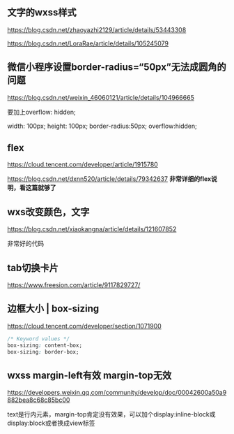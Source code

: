## 文字的wxss样式

https://blog.csdn.net/zhaoyazhi2129/article/details/53443308

https://blog.csdn.net/LoraRae/article/details/105245079


## 微信小程序设置border-radius=“50px”无法成圆角的问题

https://blog.csdn.net/weixin_46060121/article/details/104966665

要加上overflow: hidden;

width: 100px;
height: 100px;
border-radius:50px;
overflow:hidden;

## flex

https://cloud.tencent.com/developer/article/1915780


https://blog.csdn.net/dxnn520/article/details/79342637
**非常详细的flex说明，看这篇就够了**

## wxs改变颜色，文字

https://blog.csdn.net/xiaokangna/article/details/121607852

非常好的代码

## tab切换卡片

https://www.freesion.com/article/9117829727/



## 边框大小 | box-sizing

https://cloud.tencent.com/developer/section/1071900

```css
/* Keyword values */
box-sizing: content-box;
box-sizing: border-box;
```

## wxss margin-left有效 margin-top无效

https://developers.weixin.qq.com/community/develop/doc/00042600a50a9882bea8c68c85bc00

text是行内元素，margin-top肯定没有效果，可以加个display:inline-block或display:block或者换成view标签

